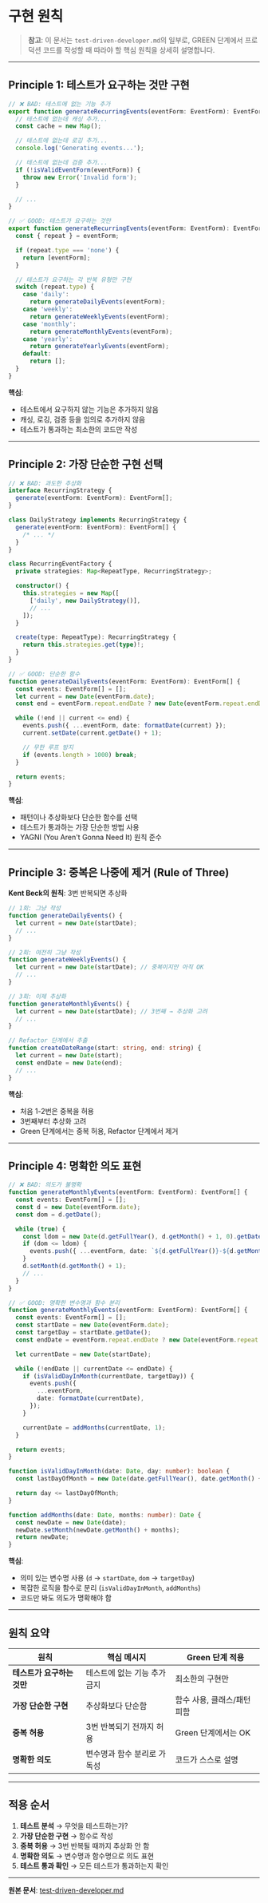 # 구현 원칙

> **참고**: 이 문서는 `test-driven-developer.md`의 일부로, GREEN 단계에서 프로덕션 코드를 작성할 때 따라야 할 핵심 원칙을 상세히 설명합니다.

---

## Principle 1: 테스트가 요구하는 것만 구현

```typescript
// ❌ BAD: 테스트에 없는 기능 추가
export function generateRecurringEvents(eventForm: EventForm): EventForm[] {
  // 테스트에 없는데 캐싱 추가...
  const cache = new Map();

  // 테스트에 없는데 로깅 추가...
  console.log('Generating events...');

  // 테스트에 없는데 검증 추가...
  if (!isValidEventForm(eventForm)) {
    throw new Error('Invalid form');
  }

  // ...
}

// ✅ GOOD: 테스트가 요구하는 것만
export function generateRecurringEvents(eventForm: EventForm): EventForm[] {
  const { repeat } = eventForm;

  if (repeat.type === 'none') {
    return [eventForm];
  }

  // 테스트가 요구하는 각 반복 유형만 구현
  switch (repeat.type) {
    case 'daily':
      return generateDailyEvents(eventForm);
    case 'weekly':
      return generateWeeklyEvents(eventForm);
    case 'monthly':
      return generateMonthlyEvents(eventForm);
    case 'yearly':
      return generateYearlyEvents(eventForm);
    default:
      return [];
  }
}
```

**핵심**:
- 테스트에서 요구하지 않는 기능은 추가하지 않음
- 캐싱, 로깅, 검증 등을 임의로 추가하지 않음
- 테스트가 통과하는 최소한의 코드만 작성

---

## Principle 2: 가장 단순한 구현 선택

```typescript
// ❌ BAD: 과도한 추상화
interface RecurringStrategy {
  generate(eventForm: EventForm): EventForm[];
}

class DailyStrategy implements RecurringStrategy {
  generate(eventForm: EventForm): EventForm[] {
    /* ... */
  }
}

class RecurringEventFactory {
  private strategies: Map<RepeatType, RecurringStrategy>;

  constructor() {
    this.strategies = new Map([
      ['daily', new DailyStrategy()],
      // ...
    ]);
  }

  create(type: RepeatType): RecurringStrategy {
    return this.strategies.get(type)!;
  }
}

// ✅ GOOD: 단순한 함수
function generateDailyEvents(eventForm: EventForm): EventForm[] {
  const events: EventForm[] = [];
  let current = new Date(eventForm.date);
  const end = eventForm.repeat.endDate ? new Date(eventForm.repeat.endDate) : null;

  while (!end || current <= end) {
    events.push({ ...eventForm, date: formatDate(current) });
    current.setDate(current.getDate() + 1);

    // 무한 루프 방지
    if (events.length > 1000) break;
  }

  return events;
}
```

**핵심**:
- 패턴이나 추상화보다 단순한 함수를 선택
- 테스트가 통과하는 가장 단순한 방법 사용
- YAGNI (You Aren't Gonna Need It) 원칙 준수

---

## Principle 3: 중복은 나중에 제거 (Rule of Three)

**Kent Beck의 원칙**: 3번 반복되면 추상화

```typescript
// 1회: 그냥 작성
function generateDailyEvents() {
  let current = new Date(startDate);
  // ...
}

// 2회: 여전히 그냥 작성
function generateWeeklyEvents() {
  let current = new Date(startDate); // 중복이지만 아직 OK
  // ...
}

// 3회: 이제 추상화
function generateMonthlyEvents() {
  let current = new Date(startDate); // 3번째 → 추상화 고려
  // ...
}

// Refactor 단계에서 추출
function createDateRange(start: string, end: string) {
  let current = new Date(start);
  const endDate = new Date(end);
  // ...
}
```

**핵심**:
- 처음 1-2번은 중복을 허용
- 3번째부터 추상화 고려
- Green 단계에서는 중복 허용, Refactor 단계에서 제거

---

## Principle 4: 명확한 의도 표현

```typescript
// ❌ BAD: 의도가 불명확
function generateMonthlyEvents(eventForm: EventForm): EventForm[] {
  const events: EventForm[] = [];
  const d = new Date(eventForm.date);
  const dom = d.getDate();

  while (true) {
    const ldom = new Date(d.getFullYear(), d.getMonth() + 1, 0).getDate();
    if (dom <= ldom) {
      events.push({ ...eventForm, date: `${d.getFullYear()}-${d.getMonth() + 1}-${dom}` });
    }
    d.setMonth(d.getMonth() + 1);
    // ...
  }
}

// ✅ GOOD: 명확한 변수명과 함수 분리
function generateMonthlyEvents(eventForm: EventForm): EventForm[] {
  const events: EventForm[] = [];
  const startDate = new Date(eventForm.date);
  const targetDay = startDate.getDate();
  const endDate = eventForm.repeat.endDate ? new Date(eventForm.repeat.endDate) : null;

  let currentDate = new Date(startDate);

  while (!endDate || currentDate <= endDate) {
    if (isValidDayInMonth(currentDate, targetDay)) {
      events.push({
        ...eventForm,
        date: formatDate(currentDate),
      });
    }

    currentDate = addMonths(currentDate, 1);
  }

  return events;
}

function isValidDayInMonth(date: Date, day: number): boolean {
  const lastDayOfMonth = new Date(date.getFullYear(), date.getMonth() + 1, 0).getDate();

  return day <= lastDayOfMonth;
}

function addMonths(date: Date, months: number): Date {
  const newDate = new Date(date);
  newDate.setMonth(newDate.getMonth() + months);
  return newDate;
}
```

**핵심**:
- 의미 있는 변수명 사용 (`d` → `startDate`, `dom` → `targetDay`)
- 복잡한 로직을 함수로 분리 (`isValidDayInMonth`, `addMonths`)
- 코드만 봐도 의도가 명확해야 함

---

## 원칙 요약

| 원칙 | 핵심 메시지 | Green 단계 적용 |
|------|------------|----------------|
| **테스트가 요구하는 것만** | 테스트에 없는 기능 추가 금지 | 최소한의 구현만 |
| **가장 단순한 구현** | 추상화보다 단순함 | 함수 사용, 클래스/패턴 피함 |
| **중복 허용** | 3번 반복되기 전까지 허용 | Green 단계에서는 OK |
| **명확한 의도** | 변수명과 함수 분리로 가독성 | 코드가 스스로 설명 |

---

## 적용 순서

1. **테스트 분석** → 무엇을 테스트하는가?
2. **가장 단순한 구현** → 함수로 작성
3. **중복 허용** → 3번 반복될 때까지 추상화 안 함
4. **명확한 의도** → 변수명과 함수명으로 의도 표현
5. **테스트 통과 확인** → 모든 테스트가 통과하는지 확인

---

**원본 문서**: [test-driven-developer.md](../../.claude/agents/test-driven-developer.md)

